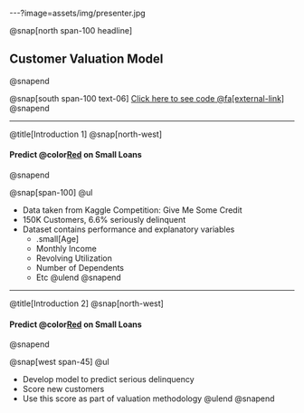 ---?image=assets/img/presenter.jpg

@snap[north span-100 headline]
## Customer Valuation Model

@snapend

@snap[south span-100 text-06]
[Click here to see code @fa[external-link]](https://github.com/vsotiris/KaggleWork/blob/master/GBM_shapley.ipynb)
@snapend

---

@title[Introduction 1]
@snap[north-west]
#### Predict @color[Red](**Delinquency**) on Small Loans
@snapend

@snap[span-100]
@ul[](false)
- Data taken from Kaggle Competition: Give Me Some Credit
- 150K Customers, 6.6% seriously delinquent 
- Dataset contains performance and explanatory variables
   + .small[Age]
   + Monthly Income
   + Revolving Utilization
   + Number of Dependents
   + Etc
@ulend
@snapend

---

@title[Introduction 2]
@snap[north-west]
#### Predict @color[Red](**Delinquency**) on Small Loans
@snapend

@snap[west span-45]
@ul[](false)
- Develop model to predict serious delinquency
- Score new customers
- Use this score as part of valuation methodology
@ulend
@snapend



